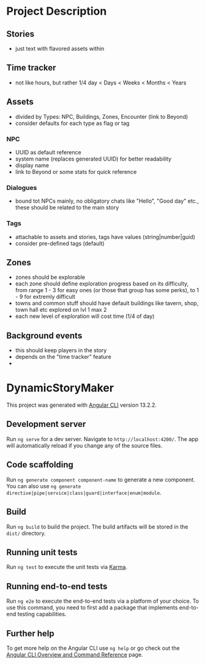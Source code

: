 # Project Description

## Stories
- just text with flavored assets within

## Time tracker
- not like hours, but rather 1/4 day < Days < Weeks < Months < Years

## Assets
- divided by Types: NPC, Buildings, Zones, Encounter (link to Beyond)
- consider defaults for each type as flag or tag

### NPC
- UUID as default reference
- system name (replaces generated UUID) for better readability
- display name
- link to Beyond or some stats for quick reference

### Dialogues
- bound tot NPCs mainly, no obligatory chats like "Hello", "Good day" etc., these should be related to the main story

### Tags
- attachable to assets and stories, tags have values (string|number|guid)
- consider pre-defined tags (default)

## Zones
- zones should be explorable
- each zone should define exploration progress based on its difficulty, from range 1 - 3 for easy ones (or those that group has some perks), to 1 - 9 for extremly difficult
- towns and common stuff should have default buildings like tavern, shop, town hall etc explored on lvl 1 max 2
- each new level of exploration will cost time (1/4 of day)

## Background events
- this should keep players in the story
- depends on the "time tracker" feature
- 

# DynamicStoryMaker

This project was generated with [Angular CLI](https://github.com/angular/angular-cli) version 13.2.2.

## Development server

Run `ng serve` for a dev server. Navigate to `http://localhost:4200/`. The app will automatically reload if you change any of the source files.

## Code scaffolding

Run `ng generate component component-name` to generate a new component. You can also use `ng generate directive|pipe|service|class|guard|interface|enum|module`.

## Build

Run `ng build` to build the project. The build artifacts will be stored in the `dist/` directory.

## Running unit tests

Run `ng test` to execute the unit tests via [Karma](https://karma-runner.github.io).

## Running end-to-end tests

Run `ng e2e` to execute the end-to-end tests via a platform of your choice. To use this command, you need to first add a package that implements end-to-end testing capabilities.

## Further help

To get more help on the Angular CLI use `ng help` or go check out the [Angular CLI Overview and Command Reference](https://angular.io/cli) page.

